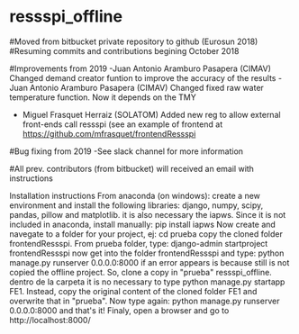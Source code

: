 # ressspi_offline

#Moved from bitbucket private repository to github (Eurosun 2018)
#Resuming commits and contributions begining October 2018

#Improvements from 2019
-Juan Antonio Aramburo Pasapera (CIMAV) Changed demand creator funtion to improve the accuracy of the results
-Juan Antonio Aramburo Pasapera (CIMAV) Changed fixed raw water temperature function. Now it depends on the TMY
- Miguel Frasquet Herraiz (SOLATOM) Added new reg to allow external front-ends call ressspi (see an example of frontend at https://github.com/mfrasquet/frontendRessspi

#Bug fixing from 2019
-See slack channel for more information

#All prev. contributors (from bitbucket) will received an email with instructions

Installation instructions
From anaconda (on windows):
create a new environment and install the following libraries:
django, numpy, scipy, pandas, pillow and matplotlib.
it is also necessary the iapws. Since it is not included in anaconda, install manually:
pip install iapws
Now create and navegate to a folder for your project, ej:
cd prueba
copy the cloned folder frontendRessspi.
From prueba folder, type:
django-admin startproject frontendRessspi
now get into the folder frontendRessspi and type:
python manage.py runserver 0.0.0.0:8000
if an error appears is because still is not copied the offline project. So, clone a copy in "prueba" ressspi_offline.
dentro de la carpeta
it is no necessary to type python manage.py startapp FE1. Instead, copy the original content of the cloned folder FE1 and overwrite that in "prueba".
Now type again:
python manage.py runserver 0.0.0.0:8000
and that's it!
Finaly, open a browser and go to http://localhost:8000/
